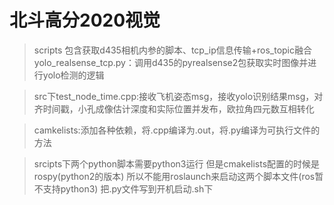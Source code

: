 # 北斗高分2020视觉

>   scripts 包含获取d435相机内参的脚本、tcp_ip信息传输+ros_topic融合  
    yolo_realsense_tcp.py：调用d435的pyrealsense2包获取实时图像并进行yolo检测的逻辑
    
>   src下test_node_time.cpp:接收飞机姿态msg，接收yolo识别结果msg，对齐时间戳，小孔成像估计深度和实际位置并发布，欧拉角四元数互相转化

>   camkelists:添加各种依赖，将.cpp编译为.out，将.py编译为可执行文件的方法
 
>  srcipts下两个python脚本需要python3运行
   但是cmakelists配置的时候是rospy(python2的版本)
   所以不能用roslaunch来启动这两个脚本文件(ros暂不支持python3)
   把.py文件写到开机启动.sh下
